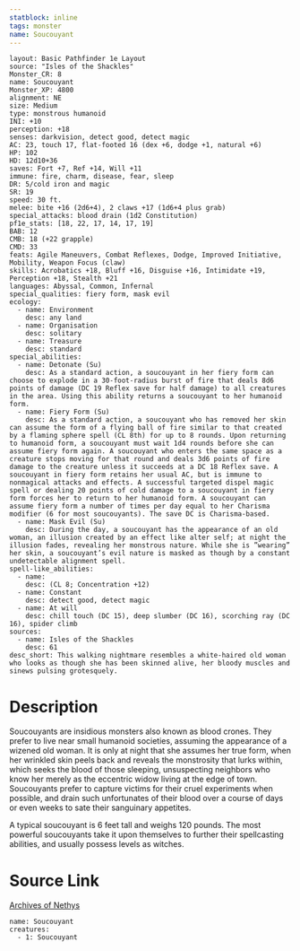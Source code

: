 ```yaml
---
statblock: inline
tags: monster
name: Soucouyant
---
```

```statblock
layout: Basic Pathfinder 1e Layout
source: "Isles of the Shackles"
Monster_CR: 8
name: Soucouyant
Monster_XP: 4800
alignment: NE
size: Medium
type: monstrous humanoid
INI: +10
perception: +18
senses: darkvision, detect good, detect magic
AC: 23, touch 17, flat-footed 16 (dex +6, dodge +1, natural +6)
HP: 102
HD: 12d10+36
saves: Fort +7, Ref +14, Will +11
immune: fire, charm, disease, fear, sleep
DR: 5/cold iron and magic
SR: 19
speed: 30 ft.
melee: bite +16 (2d6+4), 2 claws +17 (1d6+4 plus grab)
special_attacks: blood drain (1d2 Constitution)
pf1e_stats: [18, 22, 17, 14, 17, 19]
BAB: 12
CMB: 18 (+22 grapple)
CMD: 33
feats: Agile Maneuvers, Combat Reflexes, Dodge, Improved Initiative, Mobility, Weapon Focus (claw)
skills: Acrobatics +18, Bluff +16, Disguise +16, Intimidate +19, Perception +18, Stealth +21
languages: Abyssal, Common, Infernal
special_qualities: fiery form, mask evil
ecology:
  - name: Environment
    desc: any land
  - name: Organisation
    desc: solitary
  - name: Treasure
    desc: standard
special_abilities:
  - name: Detonate (Su)
    desc: As a standard action, a soucouyant in her fiery form can choose to explode in a 30-foot-radius burst of fire that deals 8d6 points of damage (DC 19 Reflex save for half damage) to all creatures in the area. Using this ability returns a soucouyant to her humanoid form.
  - name: Fiery Form (Su)
    desc: As a standard action, a soucouyant who has removed her skin can assume the form of a flying ball of fire similar to that created by a flaming sphere spell (CL 8th) for up to 8 rounds. Upon returning to humanoid form, a soucouyant must wait 1d4 rounds before she can assume fiery form again. A soucouyant who enters the same space as a creature stops moving for that round and deals 3d6 points of fire damage to the creature unless it succeeds at a DC 18 Reflex save. A soucouyant in fiery form retains her usual AC, but is immune to nonmagical attacks and effects. A successful targeted dispel magic spell or dealing 20 points of cold damage to a soucouyant in fiery form forces her to return to her humanoid form. A soucouyant can assume fiery form a number of times per day equal to her Charisma modifier (6 for most soucouyants). The save DC is Charisma-based.
  - name: Mask Evil (Su)
    desc: During the day, a soucouyant has the appearance of an old woman, an illusion created by an effect like alter self; at night the illusion fades, revealing her monstrous nature. While she is ”wearing” her skin, a soucouyant’s evil nature is masked as though by a constant undetectable alignment spell.
spell-like_abilities:
  - name:
    desc: (CL 8; Concentration +12)
  - name: Constant
    desc: detect good, detect magic
  - name: At will
    desc: chill touch (DC 15), deep slumber (DC 16), scorching ray (DC 16), spider climb
sources:
  - name: Isles of the Shackles
    desc: 61
desc_short: This walking nightmare resembles a white-haired old woman who looks as though she has been skinned alive, her bloody muscles and sinews pulsing grotesquely.
```
# Description
Soucouyants are insidious monsters also known as blood crones. They prefer to live near small humanoid societies, assuming the appearance of a wizened old woman. It is only at night that she assumes her true form, when her wrinkled skin peels back and reveals the monstrosity that lurks within, which seeks the blood of those sleeping, unsuspecting neighbors who know her merely as the eccentric widow living at the edge of town. Soucouyants prefer to capture victims for their cruel experiments when possible, and drain such unfortunates of their blood over a course of days or even weeks to sate their sanguinary appetites.

A typical soucouyant is 6 feet tall and weighs 120 pounds. The most powerful soucouyants take it upon themselves to further their spellcasting abilities, and usually possess levels as witches.
# Source Link
[Archives of Nethys](https://aonprd.com/MonsterDisplay.aspx?ItemName=Soucouyant)
```encounter-table
name: Soucouyant
creatures:
  - 1: Soucouyant
```
